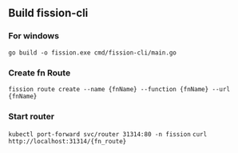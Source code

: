 ## Build fission-cli

### For windows

```go build -o fission.exe cmd/fission-cli/main.go```


### Create fn Route
```fission route create --name {fnName} --function {fnName} --url {fnName}```

### Start router

```kubectl port-forward svc/router 31314:80 -n fission```
```curl http://localhost:31314/{fn_route}```
